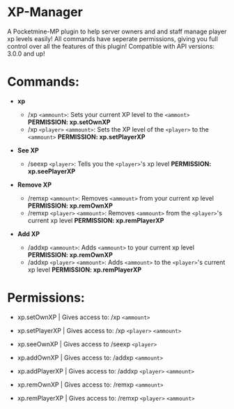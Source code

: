 # XP-Manager
A Pocketmine-MP plugin to help server owners and and staff manage player xp levels easily!
All commands have seperate permissions, giving you full control over all the features of this plugin!
Compatible with API versions: 3.0.0 and up!


# Commands:
- **xp**
  - /xp `<ammount>`: Sets your current XP level to the `<ammont>` **PERMISSION: xp.setOwnXP**
  - /xp `<player>` `<ammount>`: Sets the XP level of the `<player>` to the `<ammount>` **PERMISSION: xp.setPlayerXP**
 
- **See XP**
  - /seexp `<player>`: Tells you the `<player>`'s xp level **PERMISSION: xp.seePlayerXP**


- **Remove XP**
  - /remxp `<ammount>`: Removes `<ammount>` from your current xp level **PERMISSION: xp.remOwnXP**
  - /remxp `<player>` `<ammount>`: Removes `<ammount>` from the `<player>`'s current xp level **PERMISSION: xp.remPlayerXP**


- **Add XP**
  - /addxp `<ammount>`: Adds `<ammount>` to your current xp level **PERMISSION: xp.remOwnXP**
  - /addxp `<player>` `<ammount>`: Adds `<ammount>` to the `<player>`'s current xp level **PERMISSION: xp.remPlayerXP**



# Permissions:
 - xp.setOwnXP | Gives access to: /xp `<ammount>`
 - xp.setPlayerXP | Gives access to: /xp `<player>` `<ammount>`
 
 - xp.seeOwnXP | Gives access to /seexp `<player>`
 
 - xp.addOwnXP | Gives access to: /addxp `<ammount>`
 - xp.addPlayerXP | Gives access to: /addxp `<player>` `<ammount>`
 
 - xp.remOwnXP | Gives access to: /remxp `<ammount>`
 - xp.remPlayerXP | Gives access to: /remxp `<player>` `<ammount>`

